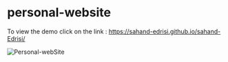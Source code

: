 # personal-website

To view the demo click on the link : https://sahand-edrisi.github.io/sahand-Edrisi/


![Personal-webSite](https://github.com/Sahand-Edrisi/personal-website/assets/107874587/1597b226-878c-4174-82ec-f8fcc955e01f)
